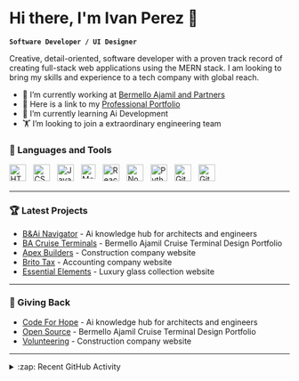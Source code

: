 # Hi there, I'm Ivan Perez 👋 

**`Software Developer / UI Designer`**


Creative, detail-oriented, software developer with a proven track record of creating full-stack web applications using the MERN stack. I am looking to bring my skills and experience to a tech company with global reach.

- 🚢 I’m currently working at [Bermello Ajamil and Partners](https://ba-cruise-facilities.netlify.app/)
- 🏅 Here is a link to my [Professional Portfolio](https://iperez-dev.netlify.app/)
- 🌱 I’m currently learning Ai Development
- 🏋 I’m looking to join a extraordinary engineering team

### 🧰 Languages and Tools

<img align="left" alt="HTML" width="30px" style="padding-right:10px;" src="https://cdn.jsdelivr.net/gh/devicons/devicon/icons/html5/html5-plain.svg" />
<img align="left" alt="CSS" width="30px" style="padding-right:10px;" src="https://cdn.jsdelivr.net/gh/devicons/devicon/icons/css3/css3-plain.svg" />
<img align="left" alt="JavaScript" width="30px" style="padding-right:10px;" src="https://cdn.jsdelivr.net/gh/devicons/devicon/icons/javascript/javascript-plain.svg" />
<img align="left" alt="MongoDB" width="26px" src="https://cdn.jsdelivr.net/gh/devicons/devicon/icons/mongodb/mongodb-original.svg" style="padding-right:10px;" />
<img align="left" alt="React" width="30px" style="padding-right:10px;" src="https://cdn.jsdelivr.net/gh/devicons/devicon/icons/react/react-original.svg" />
<img align="left" alt="NodeJS" width="30px" style="padding-right:10px;" src="https://cdn.jsdelivr.net/gh/devicons/devicon/icons/nodejs/nodejs-original.svg" />
<img align="left" alt="Python" width="30px" style="padding-right:10px;" src="https://cdn.jsdelivr.net/gh/devicons/devicon/icons/python/python-plain.svg" />
<img align="left" alt="Git" width="30px" style="padding-right:10px;" src="https://cdn.jsdelivr.net/gh/devicons/devicon/icons/git/git-original.svg" />
<img align="left" alt="GitHub" width="30px" style="padding-right:10px;" src="https://user-images.githubusercontent.com/3369400/139447912-e0f43f33-6d9f-45f8-be46-2df5bbc91289.png"  />
<br />
<br />

---

### 🏆 Latest Projects

<!-- LATEST-PROJECT-LIST:START -->
- [B&Ai Navigator](https://ba-ai.netlify.app/) - Ai knowledge hub for architects and engineers 
- [BA Cruise Terminals](https://ba-cruise-facilities.netlify.app/) - Bermello Ajamil Cruise Terminal Design Portfolio 
- [Apex Builders](https://apex-builders.netlify.app/) - Construction company website 
- [Brito Tax](https://brito-tax.netlify.app/) - Accounting company website 
- [Essential Elements](https://essentialelements.netlify.app/) - Luxury glass collection website 
<!-- LATEST-PROJECT-LIST:END -->

---

### 🏅 Giving Back

<!-- LATEST-PROJECT-LIST:START -->
- [Code For Hope](https://ba-ai.netlify.app/) - Ai knowledge hub for architects and engineers 
- [Open Source](https://ba-cruise-facilities.netlify.app/) - Bermello Ajamil Cruise Terminal Design Portfolio 
- [Volunteering](https://apex-builders.netlify.app/) - Construction company website 
<!-- LATEST-PROJECT-LIST:END -->
---

<details>
  <summary>:zap: Recent GitHub Activity</summary>
  
<!--START_SECTION:activity-->
1. 🗣 Commented on [#35](https://github.com/GH-Event-Demos/random-name-picker/issues/35) in [GH-Event-Demos/random-name-picker](https://github.com/GH-Event-Demos/random-name-picker)
2. 💪 Opened PR [#4](https://github.com/mongodb-developer/mdblinks/pull/4) in [mongodb-developer/mdblinks](https://github.com/mongodb-developer/mdblinks)
3. ❗ Opened issue [#3](https://github.com/mongodb-developer/mdblinks/issues/3) in [mongodb-developer/mdblinks](https://github.com/mongodb-developer/mdblinks)
4. 💪 Opened PR [#1](https://github.com/studio-demo/cloudcash-sass/pull/1) in [studio-demo/cloudcash-sass](https://github.com/studio-demo/cloudcash-sass)
5. 🎉 Merged PR [#1](https://github.com/codeSTACKr/superhero-extensions/pull/1) in [codeSTACKr/superhero-extensions](https://github.com/codeSTACKr/superhero-extensions)
<!--END_SECTION:activity-->

</details>
